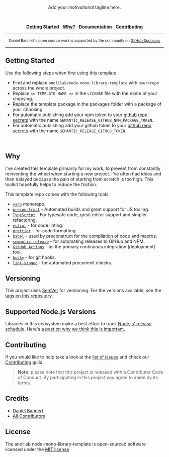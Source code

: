 <p align="center">
  Add your <em>motivational</em> tagline here.
</p>

<br />

<p align="center">
  <a href="#getting-started"><strong>Getting Started</strong></a> ·
  <a href="#why"><strong>Why?</strong></a> ·
  <a href="docs"><strong>Documentation</strong></a> ·
  <a href="docs/contributing.md"><strong>Contributing</strong></a>
</p>

---

<div align="center">
    <p>
        <sup>
            Daniel Bannert's open source work is supported by the community on <a href="https://github.com/sponsors/prisis">GitHub Sponsors</a>
        </sup>
    </p>
</div>

---

## Getting Started

Use the following steps when first using this template.

- Find and replace `anolilab/node-mono-library-template` with `user/repo` across the whole project.
- Replace `<< TEMPLATE NAME >>` in the `LICENSE` file with the name of your choosing.
- Replace the template package in the packages folder with a package of your choosing.
- For automatic publishing add your npm token to your [github repo secrets](https://docs.github.com/en/actions/configuring-and-managing-workflows/creating-and-storing-encrypted-secrets) with the name `SEMANTIC_RELEASE_GITHUB_NPM_PACKAGE_TOKEN`.
- For automatic publishing add your github token to your [github repo secrets](https://docs.github.com/en/actions/configuring-and-managing-workflows/creating-and-storing-encrypted-secrets) with the name `SEMANTIC_RELEASE_GITHUB_TOKEN`.

<br />

## Why

I've created this template primarily for my work, to prevent from constantly reinventing the wheel when starting a new project.
I've often had ideas and then delayed because the pain of starting from scratch is too high. This toolkit hopefully helps to reduce the friction.

This template repo comes with the following tools:

- [`yarn`](https://yarnpkg.com/) monorepo.
- [`preconstruct`](https://preconstruct.tools/) - Automated builds and great support for JS tooling.
- [`TypeScript`](https://www.typescriptlang.org/) - For typesafe code, great editor support and simpler refactoring.
- [`eslint`](https://eslint.org/) - for code linting.
- [`prettier`](https://prettier.io/) - for code formatting.
- [`babel`](https://babeljs.io/) - used by preconstruct for the compilation of code and macros.
- [`semantic-release`](https://github.com/semantic-release/semantic-release/) - for automating releases to GitHub and NPM.
- [`GitHub Actions`](https://github.com/features/actions) - as the primary continuous integration (deployment) tool.
- [`husky`](https://github.com/typicode/husky) - for git hooks.
- [`lint-staged`](https://github.com/okonet/lint-staged) - for automated precommit checks.

## Versioning

This project uses [SemVer](http://semver.org/) for versioning. For the versions available, see the [tags on this repository](https://github.com/anolilab/node-mono-library-template/tags).

## Supported Node.js Versions

Libraries in this ecosystem make a best effort to track
[Node.js' release schedule](https://nodejs.org/en/about/releases/). Here's [a
post on why we think this is important](https://medium.com/the-node-js-collection/maintainers-should-consider-following-node-js-release-schedule-ab08ed4de71a).

Contributing
------------

If you would like to help take a look at the [list of issues](https://github.com/anolilab/node-mono-library-template/issues) and check our [Contributing](.github/CONTRIBUTING.md) guild.

> **Note:** please note that this project is released with a Contributor Code of Conduct. By participating in this project you agree to abide by its terms.

Credits
-------------

- [Daniel Bannert](https://github.com/prisis)
- [All Contributors](https://github.com/anolilab/node-mono-library-template/graphs/contributors)

License
-------------

The anolilab node-mono-library-template is open-sourced software licensed under the [MIT license](https://opensource.org/licenses/MIT)
